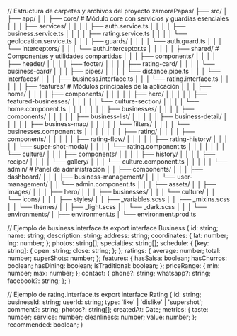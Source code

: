 // Estructura de carpetas y archivos del proyecto
zamoraPapas/
├── src/
│   ├── app/
│   │   ├── core/                           # Módulo core con servicios y guardias esenciales
│   │   │   ├── services/
│   │   │   │   ├── auth.service.ts
│   │   │   │   ├── business.service.ts
│   │   │   │   ├── rating.service.ts
│   │   │   │   └── geolocation.service.ts
│   │   │   ├── guards/
│   │   │   │   └── auth.guard.ts
│   │   │   └── interceptors/
│   │   │       └── auth.interceptor.ts
│   │   │
│   │   ├── shared/                         # Componentes y utilidades compartidas
│   │   │   ├── components/
│   │   │   │   ├── header/
│   │   │   │   ├── footer/
│   │   │   │   ├── rating-card/
│   │   │   │   └── business-card/
│   │   │   ├── pipes/
│   │   │   │   └── distance.pipe.ts
│   │   │   └── interfaces/
│   │   │       ├── business.interface.ts
│   │   │       └── rating.interface.ts
│   │   │
│   │   ├── features/                       # Módulos principales de la aplicación
│   │   │   ├── home/
│   │   │   │   ├── components/
│   │   │   │   │   ├── hero/
│   │   │   │   │   ├── featured-businesses/
│   │   │   │   │   └── culture-section/
│   │   │   │   └── home.component.ts
│   │   │   │
│   │   │   ├── businesses/
│   │   │   │   ├── components/
│   │   │   │   │   ├── business-list/
│   │   │   │   │   ├── business-detail/
│   │   │   │   │   ├── business-map/
│   │   │   │   │   └── filters/
│   │   │   │   └── businesses.component.ts
│   │   │   │
│   │   │   ├── rating/
│   │   │   │   ├── components/
│   │   │   │   │   ├── rating-flow/
│   │   │   │   │   ├── rating-history/
│   │   │   │   │   └── super-shot-modal/
│   │   │   │   └── rating.component.ts
│   │   │   │
│   │   │   └── culture/
│   │   │       ├── components/
│   │   │       │   ├── history/
│   │   │       │   ├── recipe/
│   │   │       │   └── gallery/
│   │   │       └── culture.component.ts
│   │   │
│   │   └── admin/                          # Panel de administración
│   │       ├── components/
│   │       │   ├── dashboard/
│   │       │   ├── business-management/
│   │       │   └── user-management/
│   │       └── admin.component.ts
│   │
│   ├── assets/
│   │   ├── images/
│   │   │   ├── hero/
│   │   │   ├── businesses/
│   │   │   └── culture/
│   │   └── icons/
│   │
│   ├── styles/
│   │   ├── _variables.scss
│   │   ├── _mixins.scss
│   │   └── themes/
│   │       ├── _light.scss
│   │       └── _dark.scss
│   │
│   └── environments/
│       ├── environment.ts
│       └── environment.prod.ts

// Ejemplo de business.interface.ts
export interface Business {
  id: string;
  name: string;
  description: string;
  address: string;
  coordinates: {
    lat: number;
    lng: number;
  };
  photos: string[];
  specialties: string[];
  schedule: {
    [key: string]: {
      open: string;
      close: string;
    };
  };
  ratings: {
    average: number;
    total: number;
    superShots: number;
  };
  features: {
    hasSalsa: boolean;
    hasChurros: boolean;
    hasDining: boolean;
    isTraditional: boolean;
  };
  priceRange: {
    min: number;
    max: number;
  };
  contact: {
    phone?: string;
    whatsapp?: string;
    facebook?: string;
  };
}

// Ejemplo de rating.interface.ts
export interface Rating {
  id: string;
  businessId: string;
  userId: string;
  type: 'like' | 'dislike' | 'supershot';
  comment?: string;
  photos?: string[];
  createdAt: Date;
  metrics: {
    taste: number;
    service: number;
    cleanliness: number;
    value: number;
  };
  recommended: boolean;
}
